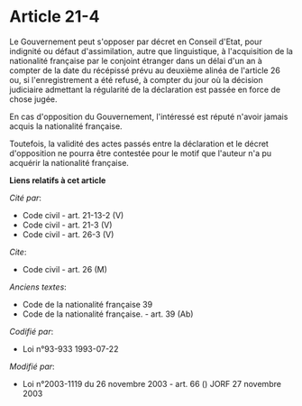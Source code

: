 # Article 21-4

Le Gouvernement peut s'opposer par décret en Conseil d'Etat, pour indignité ou défaut d'assimilation, autre que linguistique,
à l'acquisition de la nationalité française par le conjoint étranger dans un délai d'un an à compter de la date du récépissé
prévu au deuxième alinéa de l'article 26 ou, si l'enregistrement a été refusé, à compter du jour où la décision judiciaire
admettant la régularité de la déclaration est passée en force de chose jugée.

En cas d'opposition du Gouvernement, l'intéressé est réputé n'avoir jamais acquis la nationalité française.

Toutefois, la validité des actes passés entre la déclaration et le décret d'opposition ne pourra être contestée pour le motif
que l'auteur n'a pu acquérir la nationalité française.

**Liens relatifs à cet article**

_Cité par_:

  - Code civil - art. 21-13-2 (V)
  - Code civil - art. 21-3 (V)
  - Code civil - art. 26-3 (V)

_Cite_:

  - Code civil - art. 26 (M)

_Anciens textes_:

  - Code de la nationalité française 39
  - Code de la nationalité française. - art. 39 (Ab)

_Codifié par_:

  - Loi n°93-933 1993-07-22

_Modifié par_:

  - Loi n°2003-1119 du 26 novembre 2003 - art. 66 () JORF 27 novembre 2003
